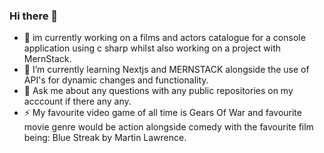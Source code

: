 ### Hi there 👋


- 🔭 im currently working on a films and actors catalogue for a console application using c sharp whilst also working on a project with MernStack.
- 🌱 I’m currently learning Nextjs and MERNSTACK alongside the use of API's for dynamic changes and functionality.
- 💬 Ask me about any questions with any public repositories on my acccount if there any any.
- ⚡ My favourite video game of all time is  Gears Of War and favourite movie genre would be action alongside comedy with the favourite film being: Blue Streak by Martin Lawrence.
  
